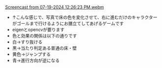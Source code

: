[Screencast from 07-19-2024 12:26:23 PM.webm](https://github.com/user-attachments/assets/08d7fd5d-6ced-4769-86c3-b6804f798611)
* ↑こんな感じで、写真で床の色を変化させて、右に進むだけのキャラクターがゴールまで行けるようにお膳立てしてあげるゲームです
* eigenとopencvが要ります
* 色と効果の関係は以下の通りです
* 白→すり抜ける
* 黒→当たり判定ある普通の床・壁
* 黄色→ジャンプする
* 青→進行方向が逆になる
